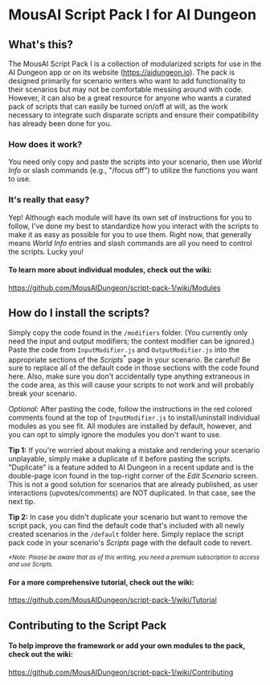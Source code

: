 # MousAI Script Pack I for AI Dungeon
## What's this?
The MousAI Script Pack I is a collection of modularized scripts for use in the AI Dungeon app or on its website (https://aidungeon.io). The pack is designed primarily for scenario writers who want to add functionality to their scenarios but may not be comfortable messing around with code. However, it can also be a great resource for anyone who wants a curated pack of scripts that can easily be turned on/off at will, as the work necessary to integrate such disparate scripts and ensure their compatibility has already been done for you.
### How does it work?
You need only copy and paste the scripts into your scenario, then use *World Info* or slash commands (e.g., "/focus off") to utilize the functions you want to use.
### It's really that easy?
Yep! Although each module will have its own set of instructions for you to follow, I've done my best to standardize how you interact with the scripts to make it as easy as possible for you to use them. Right now, that generally means *World Info* entries and slash commands are all you need to control the scripts. Lucky you!

#### To learn more about individual modules, check out the wiki:
https://github.com/MousAIDungeon/script-pack-1/wiki/Modules
## How do I install the scripts?
Simply copy the code found in the `/modifiers` folder. (You currently only need the input and output modifiers; the context modifier can be ignored.) Paste the code from `InputModifier.js` and `OutputModifier.js` into the appropriate sections of the *Scripts*<sup>\*</sup> page in your scenario. Be careful! Be sure to replace all of the default code in those sections with the code found here. Also, make sure you don't accidentally type anything extraneous in the code area, as this will cause your scripts to not work and will probably break your scenario.

*Optional:* After pasting the code, follow the instructions in the red colored comments found at the top of `InputModifier.js` to install/uninstall individual modules as you see fit. All modules are installed by default, however, and you can opt to simply ignore the modules you don't want to use.

**Tip 1:** If you're worried about making a mistake and rendering your scenario unplayable, simply make a duplicate of it before pasting the scripts. "Duplicate" is a feature added to AI Dungeon in a recent update and is the double-page icon found in the top-right corner of the *Edit Scenario* screen. This is not a good solution for scenarios that are already published, as user interactions (upvotes/comments) are NOT duplicated. In that case, see the next tip.

**Tip 2:** In case you didn't duplicate your scenario but want to remove the script pack, you can find the default code that's included with all newly created scenarios in the `/default` folder here. Simply replace the script pack code in your scenario's *Scripts* page with the default code to revert.

<sub>*\*Note: Please be aware that as of this writing, you need a premium subscription to access and use *Scripts*.*</sub>

#### For a more comprehensive tutorial, check out the wiki:
https://github.com/MousAIDungeon/script-pack-1/wiki/Tutorial
## Contributing to the Script Pack
#### To help improve the framework or add your own modules to the pack, check out the wiki:
https://github.com/MousAIDungeon/script-pack-1/wiki/Contributing
